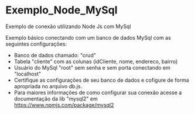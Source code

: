 # Exemplo_Node_MySql
Exemplo de conexão utilizando Node Js com MySql

Exemplo básico conectando com um banco de dados MySql com as seguintes configurações:
 - Banco de dados chamado: "crud"
 - Tabela "cliente" com as colunas (idCliente, nome, endereco, bairro)
 - Usuário do MySql "root" sem senha e sem porta conectando em "localhost"
 - Certifique as configurações de seu banco de dados e cofigure de forma apropriada no arquivo db.js.
 - Para maiores informações de como configurar sua conexão acesse a documentação da lib "mysql2" em https://www.npmjs.com/package/mysql2